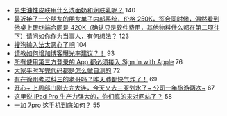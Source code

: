 - [男生油性皮肤用什么洗面奶和润肤乳呢？](https://www.v2ex.com/t/570598) 140
- [最近接了一个朋友的朋友单子内部系统，价格 250K，签合同时候，偶然看到他桌上跟终端合同是 420K（确认只是软件费用，其他物料什么都在第二项往下）请问如你作为当事人，有何想法？](https://www.v2ex.com/t/570625) 123
- [搜狗输入法太恶心了吧](https://www.v2ex.com/t/570634) 104
- [请教如何增加博客曝光率建议？！](https://www.v2ex.com/t/570597) 93
- [所有使用第三方登录的 App 都必须接入 Sign In with Apple](https://www.v2ex.com/t/570698) 76
- [大家平时写完代码都是怎么做自测的](https://www.v2ex.com/t/570669) 72
- [有在徐州考过科三的老哥吗？昨天肺都快气炸了！](https://www.v2ex.com/t/570646) 69
- [开心~ 上周部门刚去完大连，今天又去三亚划水了~ 公司一年旅游两次~](https://www.v2ex.com/t/570678) 67
- [这里说 iPad Pro 生产力强大的，你们真的来对网站了？](https://www.v2ex.com/t/570790) 58
- [一加 7pro 这手机到底如何？](https://www.v2ex.com/t/570566) 55